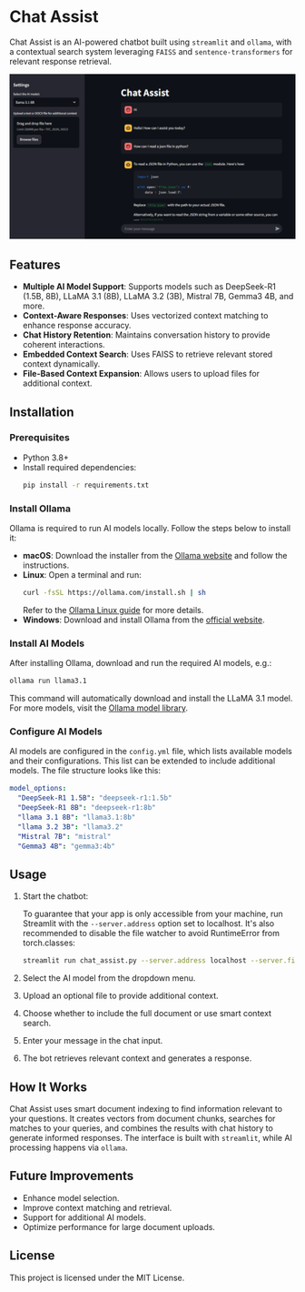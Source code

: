 # Chat Assist

Chat Assist is an AI-powered chatbot built using `streamlit` and `ollama`, with a contextual search system leveraging `FAISS` and `sentence-transformers` for relevant response retrieval.

![Chat Assist UI](chat_assist_ui.png)

## Features

- **Multiple AI Model Support**: Supports models such as DeepSeek-R1 (1.5B, 8B), LLaMA 3.1 (8B), LLaMA 3.2 (3B), Mistral 7B, Gemma3 4B, and more.
- **Context-Aware Responses**: Uses vectorized context matching to enhance response accuracy.
- **Chat History Retention**: Maintains conversation history to provide coherent interactions.
- **Embedded Context Search**: Uses FAISS to retrieve relevant stored context dynamically.
- **File-Based Context Expansion**: Allows users to upload files for additional context.

## Installation

### Prerequisites

- Python 3.8+
- Install required dependencies:
  ```sh
  pip install -r requirements.txt
  ```

### Install Ollama
Ollama is required to run AI models locally. Follow the steps below to install it:

- **macOS**: Download the installer from the [Ollama website](https://ollama.com/download) and follow the instructions.
- **Linux**: Open a terminal and run:
  ```sh
  curl -fsSL https://ollama.com/install.sh | sh
  ```
  Refer to the [Ollama Linux guide](https://github.com/ollama/ollama/blob/main/docs/linux.md) for more details.
- **Windows**: Download and install Ollama from the [official website](https://ollama.com/download).

### Install AI Models
After installing Ollama, download and run the required AI models, e.g.:

```sh
ollama run llama3.1
```

This command will automatically download and install the LLaMA 3.1 model. For more models, visit the [Ollama model library](https://ollama.com/library).

### Configure AI Models
AI models are configured in the `config.yml` file, which lists available models and their configurations. This list can be extended to include additional models. The file structure looks like this:
```yaml
model_options:
  "DeepSeek-R1 1.5B": "deepseek-r1:1.5b"
  "DeepSeek-R1 8B": "deepseek-r1:8b"
  "llama 3.1 8B": "llama3.1:8b"
  "llama 3.2 3B": "llama3.2"
  "Mistral 7B": "mistral"
  "Gemma3 4B": "gemma3:4b"
```

## Usage

1. Start the chatbot:

   To guarantee that your app is only accessible from your machine, run Streamlit with the `--server.address` option set to localhost. It's also recommended to disable the file watcher to avoid RuntimeError from torch.classes:
   ```sh
   streamlit run chat_assist.py --server.address localhost --server.fileWatcherType none
   ```

2. Select the AI model from the dropdown menu.
3. Upload an optional file to provide additional context.
4. Choose whether to include the full document or use smart context search.
5. Enter your message in the chat input.
6. The bot retrieves relevant context and generates a response.

## How It Works

Chat Assist uses smart document indexing to find information relevant to your questions. It creates vectors from document chunks, searches for matches to your queries, and combines the results with chat history to generate informed responses. The interface is built with `streamlit`, while AI processing happens via `ollama`.

## Future Improvements

- Enhance model selection.
- Improve context matching and retrieval.
- Support for additional AI models.
- Optimize performance for large document uploads.

## License

This project is licensed under the MIT License.
